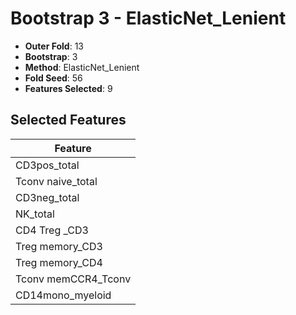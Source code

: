 # Bootstrap 3 - ElasticNet_Lenient

- **Outer Fold**: 13
- **Bootstrap**: 3
- **Method**: ElasticNet_Lenient
- **Fold Seed**: 56
- **Features Selected**: 9

## Selected Features

| Feature |
|---------|
| CD3pos_total |
| Tconv naive_total |
| CD3neg_total |
| NK_total |
| CD4 Treg _CD3 |
| Treg memory_CD3 |
| Treg memory_CD4 |
| Tconv memCCR4_Tconv |
| CD14mono_myeloid |
